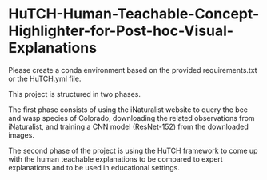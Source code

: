 # HuTCH-Human-Teachable-Concept-Highlighter-for-Post-hoc-Visual-Explanations

Please create a conda environment based on the provided requirements.txt or the HuTCH.yml file.


This project is structured in two phases.


The first phase consists of using the iNaturalist website to query the bee and wasp species of Colorado, downloading the related observations from iNaturalist, and training a CNN model (ResNet-152) from the downloaded images.


The second phase of the project is using the HuTCH framework to come up with the human teachable explanations to be compared to expert explanations and to be used in educational settings. 



